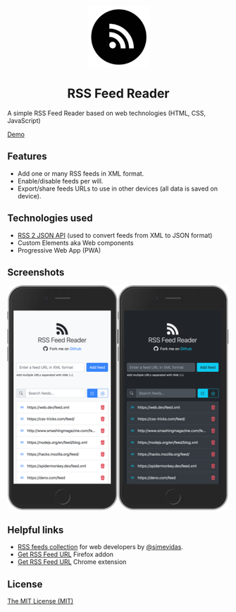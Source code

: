 <p align="center">
  <a href="https://github.com/georapbox/rss-feed-reader">
    <img src="src/assets/app-icons/favicon-192.png" width="140" height="140" alt="RSS Feed Reader">
  </a>
</p>

<h1 align="center">RSS Feed Reader</h1>

A simple RSS Feed Reader based on web technologies (HTML, CSS, JavaScript)

[Demo](https://georapbox.github.io/rss-feed-reader/)

## Features

- Add one or many RSS feeds in XML format.
- Enable/disable feeds per will.
- Export/share feeds URLs to use in other devices (all data is saved on device).

## Technologies used

- [RSS 2 JSON API](https://rss2json.com/) (used to convert feeds from XML to JSON format)
- Custom Elements aka Web components
- Progressive Web App (PWA)

## Screenshots

<img src="src/assets/screenshots/screenshot_light.png" alt="Screenshot light" width="251" height="509"><img src="src/assets/screenshots/screenshot_dark.png" alt="Screenshot dark" width="251" height="509">

## Helpful links

- [RSS feeds collection](https://github.com/simevidas/web-dev-feeds) for web developers by [@simevidas](https://github.com/simevidas).
- [Get RSS Feed URL](https://addons.mozilla.org/en-US/firefox/addon/get-rss-feed-url/) Firefox addon
- [Get RSS Feed URL](https://chrome.google.com/webstore/detail/get-rss-feed-url/kfghpdldaipanmkhfpdcjglncmilendn) Chrome extension

## License

[The MIT License (MIT)](https://georapbox.mit-license.org/@2022)
